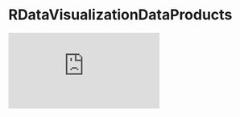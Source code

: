 RDataVisualizationDataProducts
==============================

![R Data Visualization & Data Products Presentation](http://datasciencespm.github.io/RDataVisualizationDataProducts/rDataVisualizationDataProducts.html)

